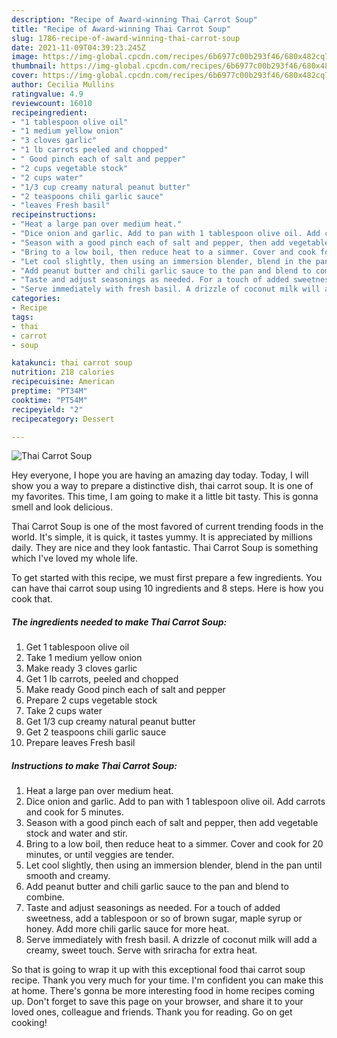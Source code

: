 ```yaml
---
description: "Recipe of Award-winning Thai Carrot Soup"
title: "Recipe of Award-winning Thai Carrot Soup"
slug: 1786-recipe-of-award-winning-thai-carrot-soup
date: 2021-11-09T04:39:23.245Z
image: https://img-global.cpcdn.com/recipes/6b6977c00b293f46/680x482cq70/thai-carrot-soup-recipe-main-photo.jpg
thumbnail: https://img-global.cpcdn.com/recipes/6b6977c00b293f46/680x482cq70/thai-carrot-soup-recipe-main-photo.jpg
cover: https://img-global.cpcdn.com/recipes/6b6977c00b293f46/680x482cq70/thai-carrot-soup-recipe-main-photo.jpg
author: Cecilia Mullins
ratingvalue: 4.9
reviewcount: 16010
recipeingredient:
- "1 tablespoon olive oil"
- "1 medium yellow onion"
- "3 cloves garlic"
- "1 lb carrots peeled and chopped"
- " Good pinch each of salt and pepper"
- "2 cups vegetable stock"
- "2 cups water"
- "1/3 cup creamy natural peanut butter"
- "2 teaspoons chili garlic sauce"
- "leaves Fresh basil"
recipeinstructions:
- "Heat a large pan over medium heat."
- "Dice onion and garlic. Add to pan with 1 tablespoon olive oil. Add carrots and cook for 5 minutes."
- "Season with a good pinch each of salt and pepper, then add vegetable stock and water and stir."
- "Bring to a low boil, then reduce heat to a simmer. Cover and cook for 20 minutes, or until veggies are tender."
- "Let cool slightly, then using an immersion blender, blend in the pan until smooth and creamy."
- "Add peanut butter and chili garlic sauce to the pan and blend to combine."
- "Taste and adjust seasonings as needed. For a touch of added sweetness, add a tablespoon or so of brown sugar, maple syrup or honey. Add more chili garlic sauce for more heat."
- "Serve immediately with fresh basil. A drizzle of coconut milk will add a creamy, sweet touch. Serve with sriracha for extra heat."
categories:
- Recipe
tags:
- thai
- carrot
- soup

katakunci: thai carrot soup 
nutrition: 218 calories
recipecuisine: American
preptime: "PT34M"
cooktime: "PT54M"
recipeyield: "2"
recipecategory: Dessert

---
```



![Thai Carrot Soup](https://img-global.cpcdn.com/recipes/6b6977c00b293f46/680x482cq70/thai-carrot-soup-recipe-main-photo.jpg)

Hey everyone, I hope you are having an amazing day today. Today, I will show you a way to prepare a distinctive dish, thai carrot soup. It is one of my favorites. This time, I am going to make it a little bit tasty. This is gonna smell and look delicious.

Thai Carrot Soup is one of the most favored of current trending foods in the world. It's simple, it is quick, it tastes yummy. It is appreciated by millions daily. They are nice and they look fantastic. Thai Carrot Soup is something which I've loved my whole life.




To get started with this recipe, we must first prepare a few ingredients. You can have thai carrot soup using 10 ingredients and 8 steps. Here is how you cook that.

<!--inarticleads1-->

##### The ingredients needed to make Thai Carrot Soup:

1. Get 1 tablespoon olive oil
1. Take 1 medium yellow onion
1. Make ready 3 cloves garlic
1. Get 1 lb carrots, peeled and chopped
1. Make ready  Good pinch each of salt and pepper
1. Prepare 2 cups vegetable stock
1. Take 2 cups water
1. Get 1/3 cup creamy natural peanut butter
1. Get 2 teaspoons chili garlic sauce
1. Prepare leaves Fresh basil




<!--inarticleads2-->

##### Instructions to make Thai Carrot Soup:

1. Heat a large pan over medium heat.
1. Dice onion and garlic. Add to pan with 1 tablespoon olive oil. Add carrots and cook for 5 minutes.
1. Season with a good pinch each of salt and pepper, then add vegetable stock and water and stir.
1. Bring to a low boil, then reduce heat to a simmer. Cover and cook for 20 minutes, or until veggies are tender.
1. Let cool slightly, then using an immersion blender, blend in the pan until smooth and creamy.
1. Add peanut butter and chili garlic sauce to the pan and blend to combine.
1. Taste and adjust seasonings as needed. For a touch of added sweetness, add a tablespoon or so of brown sugar, maple syrup or honey. Add more chili garlic sauce for more heat.
1. Serve immediately with fresh basil. A drizzle of coconut milk will add a creamy, sweet touch. Serve with sriracha for extra heat.




So that is going to wrap it up with this exceptional food thai carrot soup recipe. Thank you very much for your time. I'm confident you can make this at home. There's gonna be more interesting food in home recipes coming up. Don't forget to save this page on your browser, and share it to your loved ones, colleague and friends. Thank you for reading. Go on get cooking!

